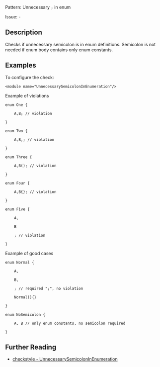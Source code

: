 Pattern: Unnecessary `;` in enum

Issue: -

## Description

Checks if unnecessary semicolon is in enum definitions. Semicolon is not needed if enum body contains only enum constants. 

## Examples

To configure the check: 
    
    

    <module name="UnnecessarySemicolonInEnumeration"/>

            

Example of violations 
       

    enum One {

        A,B; // violation

    }

    enum Two {

        A,B,; // violation

    }

    enum Three {

        A,B(); // violation

    }

    enum Four {

        A,B{}; // violation

    }

    enum Five {

        A,

        B

        ; // violation

    }

            

Example of good cases 
    
    
    

    enum Normal {

        A,

        B,

        ; // required ";", no violation

        Normal(){}

    }

    enum NoSemicolon {

        A, B // only enum constants, no semicolon required

    }

## Further Reading

* [checkstyle - UnnecessarySemicolonInEnumeration](https://checkstyle.sourceforge.io/checks/coding/unnecessarysemicoloninenumeration.html)